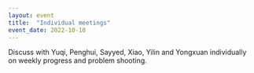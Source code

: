 ```yaml
---
layout: event
title:  "Individual meetings"
event_date: 2022-10-10
---
```


Discuss with Yuqi, Penghui, Sayyed, Xiao, Yilin and Yongxuan individually on weekly progress and problem shooting.